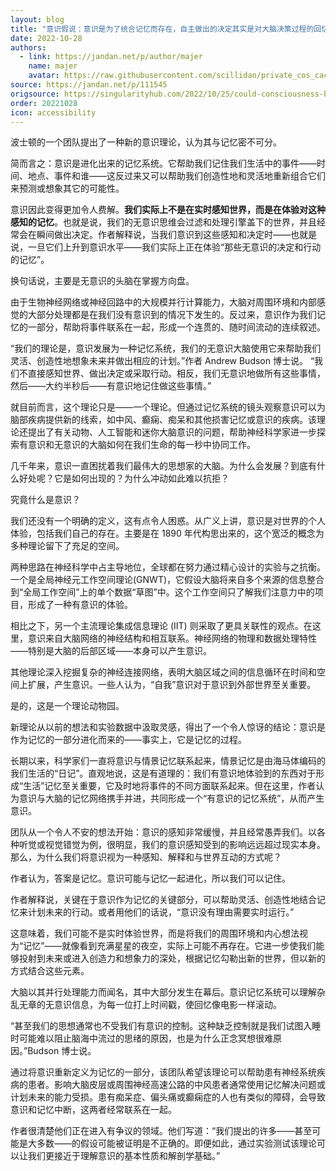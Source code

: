```yaml
---
layout: blog
title: "意识假说：意识是为了统合记忆而存在，自主做出的决定其实是对大脑决策过程的回忆"
date: 2022-10-28
authors:
  - link: https://jandan.net/p/author/majer
    name: majer
    avatar: https://raw.githubusercontent.com/scillidan/private_cos_cache/main/avater/jin.png
source: https://jandan.net/p/111545
origsource: https://singularityhub.com/2022/10/25/could-consciousness-be-a-memory-system-new-theory-says-yes/
order: 20221028
icon: accessibility
---
```


波士顿的一个团队提出了一种新的意识理论，认为其与记忆密不可分。

简而言之：意识是进化出来的记忆系统。它帮助我们记住我们生活中的事件——时间、地点、事件和谁——这反过来又可以帮助我们创造性地和灵活地重新组合它们来预测或想象其它的可能性。

意识因此变得更加令人费解。**我们实际上不是在实时感知世界，而是在体验对这种感知的记忆**。也就是说，我们的无意识思维会过滤和处理引擎盖下的世界，并且经常会在瞬间做出决定。作者解释说，当我们意识到这些感知和决定时——也就是说，一旦它们上升到意识水平——我们实际上正在体验“那些无意识的决定和行动的记忆”。

换句话说，主要是无意识的头脑在掌握方向盘。

由于生物神经网络或神经回路中的大规模并行计算能力，大脑对周围环境和内部感觉的大部分处理都是在我们没有意识到的情况下发生的。反过来，意识作为我们记忆的一部分，帮助将事件联系在一起，形成一个连贯的、随时间流动的连续叙述。

“我们的理论是，意识发展为一种记忆系统，我们的无意识大脑使用它来帮助我们灵活、创造性地想象未来并做出相应的计划。”作者 Andrew Budson 博士说。 “我们不直接感知世界、做出决定或采取行动。相反，我们无意识地做所有这些事情，然后——大约半秒后——有意识地记住做这些事情。”

就目前而言，这个理论只是——一个理论。但通过记忆系统的镜头观察意识可以为脑部疾病提供新的线索，如中风、癫痫、痴呆和其他损害记忆或意识的疾病。该理论还提出了有关动物、人工智能和迷你大脑意识的问题，帮助神经科学家进一步探索有意识和无意识的大脑如何在我们生命的每一秒中协同工作。

几千年来，意识一直困扰着我们最伟大的思想家的大脑。为什么会发展？到底有什么好处呢？它是如何出现的？为什么冲动如此难以抗拒？

究竟什么是意识？

我们还没有一个明确的定义，这有点令人困惑。从广义上讲，意识是对世界的个人体验，包括我们自己的存在。主要是在 1890 年代构思出来的，这个宽泛的概念为多种理论留下了充足的空间。

两种思路在神经科学中占主导地位，全球都在努力通过精心设计的实验与之抗衡。一个是全局神经元工作空间理论(GNWT)，它假设大脑将来自多个来源的信息整合到“全局工作空间”上的单个数据“草图”中。这个工作空间只了解我们注意力中的项目，形成了一种有意识的体验。

相比之下，另一个主流理论集成信息理论 (IIT) 则采取了更具关联性的观点。在这里，意识来自大脑网络的神经结构和相互联系。神经网络的物理和数据处理特性——特别是大脑的后部区域——本身可以产生意识。

其他理论深入挖掘复杂的神经连接网络，表明大脑区域之间的信息循环在时间和空间上扩展，产生意识。一些人认为，“自我”意识对于意识到外部世界至关重要。

是的，这是一个理论动物园。

新理论从以前的想法和实验数据中汲取灵感，得出了一个令人惊讶的结论：意识是作为记忆的一部分进化而来的——事实上，它是记忆的过程。

长期以来，科学家们一直将意识与情景记忆联系起来，情景记忆是由海马体编码的我们生活的“日记”。直观地说，这是有道理的：我们有意识地体验到的东西对于形成“生活”记忆至关重要，它及时地将事件的不同方面联系起来。但在这里，作者认为意识与大脑的记忆网络携手并进，共同形成一个“有意识的记忆系统”，从而产生意识。

团队从一个令人不安的想法开始：意识的感知非常缓慢，并且经常愚弄我们。以各种听觉或视觉错觉为例，很明显，我们的意识感知受到的影响远远超过现实本身。那么，为什么我们将意识视为一种感知、解释和与世界互动的方式呢？

作者认为，答案是记忆。意识可能与记忆一起进化，所以我们可以记住。

作者解释说，关键在于意识作为记忆的关键部分，可以帮助灵活、创造性地结合记忆来计划未来的行动。或者用他们的话说，“意识没有理由需要实时运行。”

这意味着，我们可能不是实时体验世界，而是将我们的周围环境和内心想法视为“记忆”——就像看到充满星星的夜空，实际上可能不再存在。它进一步使我们能够投射到未来或进入创造力和想象力的深处，根据记忆勾勒出新的世界，但以新的方式结合这些元素。

大脑以其并行处理能力而闻名，其中大部分发生在幕后。意识记忆系统可以理解杂乱无章的无意识信息，为每一位打上时间戳，使回忆像电影一样滚动。

“甚至我们的思想通常也不受我们有意识的控制。这种缺乏控制就是我们试图入睡时可能难以阻止脑海中流过的思绪的原因，也是为什么正念冥想很难原因。”Budson 博士说。

通过将意识重新定义为记忆的一部分，该团队希望该理论可以帮助患有神经系统疾病的患者。影响大脑皮层或周围神经高速公路的中风患者通常使用记忆解决问题或计划未来的能力受损。患有痴呆症、偏头痛或癫痫症的人也有类似的障碍，会导致意识和记忆中断，这两者经常联系在一起。

作者很清楚他们正在进入有争议的领域。他们写道：“我们提出的许多——甚至可能是大多数——的假设可能被证明是不正确的。即便如此，通过实验测试该理论可以让我们更接近于理解意识的基本性质和解剖学基础。”